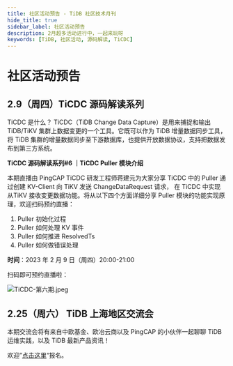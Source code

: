 ```yaml
---
title: 社区活动预告 - TiDB 社区技术月刊
hide_title: true
sidebar_label: 社区活动预告
description: 2月超多活动进行中，一起来玩呀
keywords: [TiDB, 社区活动, 源码解读, TiCDC]
---
```


# 社区活动预告

## 2.9（周四）TiCDC 源码解读系列

TiCDC 是什么？
TiCDC（TiDB Change Data Capture）是用来捕捉和输出 TiDB/TiKV 集群上数据变更的一个工具。它既可以作为 TiDB 增量数据同步工具，将 TiDB 集群的增量数据同步至下游数据库，也提供开放数据协议，支持把数据发布到第三方系统。

**TiCDC 源码解读系列#6 ｜TiCDC Puller 模块介绍**

本期直播由 PingCAP TiCDC 研发工程师蒋建元为大家分享 TiCDC 中的 Puller 通过创建 KV-Client 向 TiKV 发送 ChangeDataRequest 请求， 在 TiCDC 中实现从TiKV 接收变更数据功能。将从以下四个方面详细分享 Puller 模块的功能实现原理，欢迎扫码预约直播：

1. Puller 初始化过程
2. Puller 如何处理 KV 事件
3. Puller 如何推进 ResolvedTs
4. Puller 如何做错误处理

**时间**：2023 年 2 月 9 日（周四）20:00-21:00

扫码即可预约直播啦：

![TiCDC-第六期.jpeg](https://img2.pingcap.com/forms/0/a/0a4eb3e7854cf516342557f8a56530efbc6cac00.jpeg)

## 2.25（周六）  TiDB 上海地区交流会

本期交流会将有来自中欧基金、欧冶云商以及 PingCAP 的小伙伴一起聊聊 TiDB 运维实践，以及 TiDB 最新产品资讯！

欢迎”[点击这里](https://forms.pingcap.com/f/meetup-shanghai)“报名。

